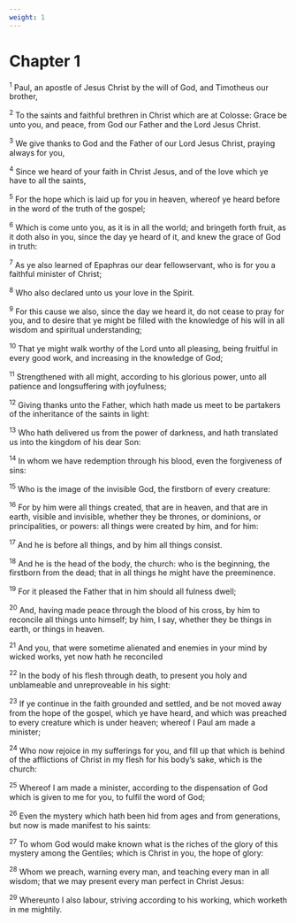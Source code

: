 ```yaml
---
weight: 1
---
```


# Chapter 1

<sup>1</sup> Paul, an apostle of Jesus Christ by the will of God, and Timotheus our brother, 

<sup>2</sup> To the saints and faithful brethren in Christ which are at Colosse: Grace be unto you, and peace, from God our Father and the Lord Jesus Christ. 

<sup>3</sup> We give thanks to God and the Father of our Lord Jesus Christ, praying always for you, 

<sup>4</sup> Since we heard of your faith in Christ Jesus, and of the love which ye have to all the saints, 

<sup>5</sup> For the hope which is laid up for you in heaven, whereof ye heard before in the word of the truth of the gospel; 

<sup>6</sup> Which is come unto you, as it is in all the world; and bringeth forth fruit, as it doth also in you, since the day ye heard of it, and knew the grace of God in truth: 

<sup>7</sup> As ye also learned of Epaphras our dear fellowservant, who is for you a faithful minister of Christ; 

<sup>8</sup> Who also declared unto us your love in the Spirit. 

<sup>9</sup> For this cause we also, since the day we heard it, do not cease to pray for you, and to desire that ye might be filled with the knowledge of his will in all wisdom and spiritual understanding; 

<sup>10</sup> That ye might walk worthy of the Lord unto all pleasing, being fruitful in every good work, and increasing in the knowledge of God; 

<sup>11</sup> Strengthened with all might, according to his glorious power, unto all patience and longsuffering with joyfulness; 

<sup>12</sup> Giving thanks unto the Father, which hath made us meet to be partakers of the inheritance of the saints in light: 

<sup>13</sup> Who hath delivered us from the power of darkness, and hath translated us into the kingdom of his dear Son: 

<sup>14</sup> In whom we have redemption through his blood, even the forgiveness of sins: 

<sup>15</sup> Who is the image of the invisible God, the firstborn of every creature: 

<sup>16</sup> For by him were all things created, that are in heaven, and that are in earth, visible and invisible, whether they be thrones, or dominions, or principalities, or powers: all things were created by him, and for him: 

<sup>17</sup> And he is before all things, and by him all things consist. 

<sup>18</sup> And he is the head of the body, the church: who is the beginning, the firstborn from the dead; that in all things he might have the preeminence. 

<sup>19</sup> For it pleased the Father that in him should all fulness dwell; 

<sup>20</sup> And, having made peace through the blood of his cross, by him to reconcile all things unto himself; by him, I say, whether they be things in earth, or things in heaven. 

<sup>21</sup> And you, that were sometime alienated and enemies in your mind by wicked works, yet now hath he reconciled 

<sup>22</sup> In the body of his flesh through death, to present you holy and unblameable and unreproveable in his sight: 

<sup>23</sup> If ye continue in the faith grounded and settled, and be not moved away from the hope of the gospel, which ye have heard, and which was preached to every creature which is under heaven; whereof I Paul am made a minister; 

<sup>24</sup> Who now rejoice in my sufferings for you, and fill up that which is behind of the afflictions of Christ in my flesh for his body’s sake, which is the church: 

<sup>25</sup> Whereof I am made a minister, according to the dispensation of God which is given to me for you, to fulfil the word of God; 

<sup>26</sup> Even the mystery which hath been hid from ages and from generations, but now is made manifest to his saints: 

<sup>27</sup> To whom God would make known what is the riches of the glory of this mystery among the Gentiles; which is Christ in you, the hope of glory: 

<sup>28</sup> Whom we preach, warning every man, and teaching every man in all wisdom; that we may present every man perfect in Christ Jesus: 

<sup>29</sup> Whereunto I also labour, striving according to his working, which worketh in me mightily. 


